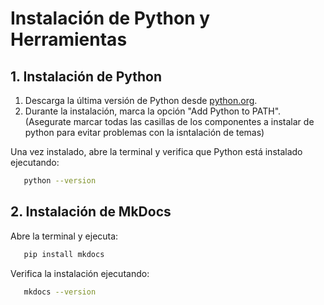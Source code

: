# Instalación de Python y Herramientas

## 1. Instalación de Python

1. Descarga la última versión de Python desde [python.org](https://www.python.org/downloads/windows/).
2. Durante la instalación, marca la opción "Add Python to PATH". (Asegurate marcar todas las casillas de los componentes a instalar de python para evitar problemas con la isntalación de temas)

Una vez instalado, abre la terminal y verifica que Python está instalado ejecutando:

```bash
   python --version
```

## 2. Instalación de MkDocs

Abre la terminal y ejecuta:

```bash
   pip install mkdocs
```

Verifica la instalación ejecutando:

```bash
   mkdocs --version
```